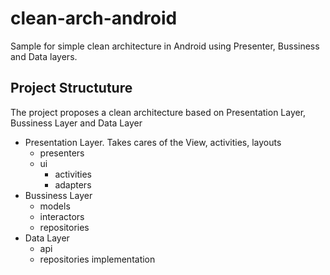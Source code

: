 # clean-arch-android
Sample for simple clean architecture in Android using Presenter, Bussiness and Data layers.

## Project Structuture

The project proposes a clean architecture based on Presentation Layer, Bussiness Layer and Data Layer
+ Presentation Layer. Takes cares of the View, activities, layouts
  - presenters
  - ui
    - activities
    - adapters  
+ Bussiness Layer
  - models
  - interactors
  - repositories
+ Data Layer
  - api
  - repositories implementation
